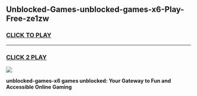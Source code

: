 
## Unblocked-Games-unblocked-games-x6-Play-Free-ze1zw
<h3>
<a href="https://premium76.site?title=unblocked-games-x6&ref=18A1">CLICK TO PLAY</a></h3>
<hr>

<h3>
<a href="https://premium76.site?title=unblocked-games-x6&ref=18A1">CLICK 2 PLAY</a>
  
</h3>

<a href="https://premium76.site?title=unblocked-games-x6&ref=18A1"><img src="https://clearcache.store/games.png"></a>


**unblocked-games-x6 games unblocked: Your Gateway to Fun and Accessible Online Gaming**
